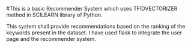 #This is a basic Recommender System which uses TFIDVECTORIZER method in SCILEARN library of Python.

This system shall provide recommendations based on the ranking of the keywords present in the dataset. I have used flask to integrate the user page and the recommender system. 
